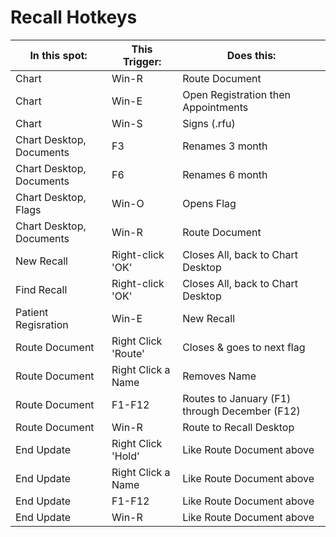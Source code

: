# Recall Hotkeys

| In this spot:            | This Trigger:       | Does this:                                    |
| ------------------------ | ------------------- | --------------------------------------------- |
| Chart                    | Win-R               | Route Document                                |
| Chart                    | Win-E               | Open Registration then Appointments           |
| Chart                    | Win-S               | Signs (.rfu)                                  |
| Chart Desktop, Documents | F3                  | Renames 3 month                               |
| Chart Desktop, Documents | F6                  | Renames 6 month                               |
| Chart Desktop, Flags     | Win-O               | Opens Flag                                    |
| Chart Desktop, Documents | Win-R               | Route Document                                |
| New Recall               | Right-click 'OK'    | Closes All, back to Chart Desktop             |
| Find Recall              | Right-click 'OK'    | Closes All, back to Chart Desktop             |
| Patient Regisration      | Win-E               | New Recall                                    |
| Route Document           | Right Click 'Route' | Closes & goes to next flag                    |
| Route Document           | Right Click a Name  | Removes Name                                  |
| Route Document           | F1-F12              | Routes to January (F1) through December (F12) |
| Route Document           | Win-R               | Route to Recall Desktop                       |
| End Update               | Right Click 'Hold'  | Like Route Document above                     |
| End Update               | Right Click a Name  | Like Route Document above                     |
| End Update               | F1-F12              | Like Route Document above                     |
| End Update               | Win-R               | Like Route Document above                     |
